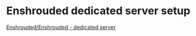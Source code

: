 # Enshrouded dedicated server setup
[Enshrouded/Enshrouded - dedicated server](Enshrouded/Enshrouded%20-%20dedicated%20server.md)